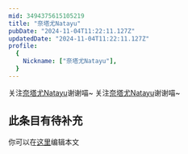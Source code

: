 ```yaml
---
mid: 3494375615105219
title: "奈塔尤Natayu"
pubDate: "2024-11-04T11:22:11.127Z"
updatedDate: "2024-11-04T11:22:11.127Z"
profile:
  {
    Nickname: ["奈塔尤Natayu"],
  }
---
```


关注[奈塔尤Natayu](https://space.bilibili.com/3494375615105219)谢谢喵~ 关注[奈塔尤Natayu](https://space.bilibili.com/3494375615105219)谢谢喵~

## 此条目有待补充
你可以在[这里](https://github.com/Yuhanawa/VTuber.ICU/edit/master/src/content/v/奈塔尤Natayu/index.md)编辑本文
